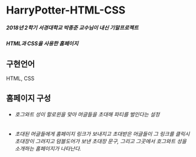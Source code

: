 # HarryPotter-HTML-CSS

##### 2018년 2학기 서경대학교 박종준 교수님이 내신 기말프로젝트
##### HTML과 CSS을 사용한 홈페이지

## 구현언어
HTML, CSS

## 홈페이지 구성

- ###### 호그와트 성이 할로윈을 맞아 머글들을 초대해 파티를 벌인다는 설정
- ###### 초대된 머글들에게 홈페이지 링크가 보내지고 초대받은 머글들이 그 링크를 클릭시 초대장이 그려지고 덤블도어가 보낸 초대장 문구, 그리고 그곳에서  호그와트 성을 소개하는 홈페이지가 나타난다.
